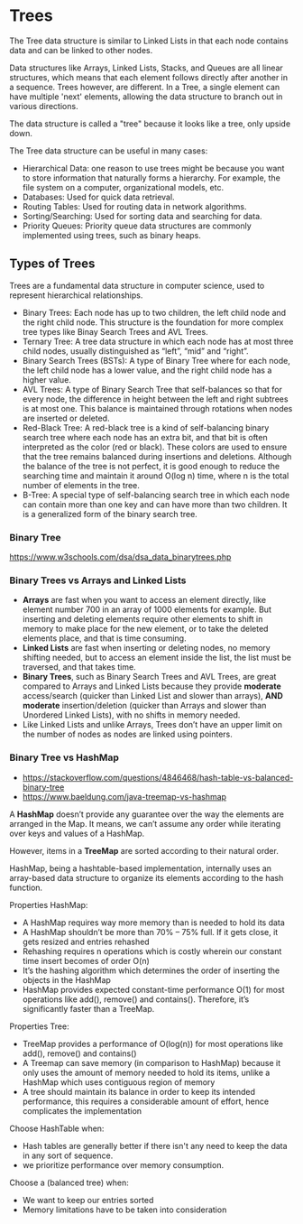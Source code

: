 # Trees

The Tree data structure is similar to Linked Lists in that each node contains data and can be linked to other nodes.

Data structures like Arrays, Linked Lists, Stacks, and Queues are all linear structures, which means that each element follows directly after another in a sequence. Trees however, are different. In a Tree, a single element can have multiple 'next' elements,
allowing the data structure to branch out in various directions. 

The data structure is called a "tree" because it looks like a tree, only upside down.

The Tree data structure can be useful in many cases:

- Hierarchical Data: one reason to use trees might be because you want to store information that naturally forms a hierarchy. For example, the file system on a computer, organizational models, etc.
- Databases: Used for quick data retrieval.
- Routing Tables: Used for routing data in network algorithms.
- Sorting/Searching: Used for sorting data and searching for data.
- Priority Queues: Priority queue data structures are commonly implemented using trees, such as binary heaps.

## Types of Trees

Trees are a fundamental data structure in computer science, used to represent hierarchical
relationships.

- Binary Trees: Each node has up to two children, the left child node and the right child node. This structure is the foundation for more complex tree types like Binay Search Trees and AVL Trees.
- Ternary Tree: A tree data structure in which each node has at most three child nodes, usually distinguished as “left”, “mid” and “right”.
- Binary Search Trees (BSTs): A type of Binary Tree where for each node, the left child node has a lower value, and the right child node has a higher value.
- AVL Trees: A type of Binary Search Tree that self-balances so that for every node, the difference in height between the left and right subtrees is at most one. This balance is maintained through rotations when nodes are inserted or deleted.
- Red-Black Tree: A red-black tree is a kind of self-balancing binary search tree where each node has an extra bit, and that bit is often interpreted as the color (red or black). These colors are used to ensure that the tree remains balanced during insertions and deletions. Although the balance of the tree is not perfect, it is good enough to reduce the searching time and maintain it around O(log n) time, where n is the total number of elements in the tree.
- B-Tree: A special type of self-balancing search tree in which each node can contain more than one key and can have more than two children. It is a generalized form of the binary search tree.

### Binary Tree

https://www.w3schools.com/dsa/dsa_data_binarytrees.php

### Binary Trees vs Arrays and Linked Lists

- **Arrays** are fast when you want to access an element directly, like element number 700 in an array of 1000 elements for example. But inserting and deleting elements require other elements to shift in memory to make place for the new element, or to take the deleted elements place, and that is  time consuming.
- **Linked Lists** are fast when inserting or deleting nodes, no memory shifting needed, but to access an element inside the list, the list must be traversed, and that takes time.
- **Binary Trees**, such as Binary Search Trees and AVL Trees, are great compared to Arrays and Linked Lists because they provide **moderate** access/search (quicker than Linked List and slower than arrays), **AND moderate** insertion/deletion (quicker than Arrays and slower than Unordered Linked Lists), with no shifts in memory needed.
- Like Linked Lists and unlike Arrays, Trees don’t have an upper limit on the number of nodes as nodes are linked using pointers.

### Binary Tree vs HashMap
- https://stackoverflow.com/questions/4846468/hash-table-vs-balanced-binary-tree
- https://www.baeldung.com/java-treemap-vs-hashmap

A **HashMap** doesn’t provide any guarantee over the way the elements are arranged in the Map. It means, we can’t assume any order while iterating over keys and values of a HashMap. 

However, items in a **TreeMap** are sorted according to their natural order.

HashMap, being a hashtable-based implementation, internally uses an array-based data structure to organize its elements according to the hash function.

Properties HashMap:
- A HashMap requires way more memory than is needed to hold its data
- A HashMap shouldn’t be more than 70% – 75% full. If it gets close, it gets resized and entries rehashed
- Rehashing requires n operations which is costly wherein our constant time insert becomes of order O(n)
- It’s the hashing algorithm which determines the order of inserting the objects in the HashMap
- HashMap provides expected constant-time performance O(1) for most operations like add(), remove() and contains(). Therefore, it’s significantly faster than a TreeMap.

Properties Tree:
- TreeMap provides a performance of O(log(n)) for most operations like add(), remove() and contains()
- A Treemap can save memory (in comparison to HashMap) because it only uses the amount of memory needed to hold its items, unlike a HashMap which uses contiguous region of memory
- A tree should maintain its balance in order to keep its intended performance, this requires a considerable amount of effort, hence complicates the implementation

Choose HashTable when:
- Hash tables are generally better if there isn't any need to keep the data in any sort of sequence. 
- we prioritize performance over memory consumption.

Choose a (balanced tree) when:
- We want to keep our entries sorted
- Memory limitations have to be taken into consideration

